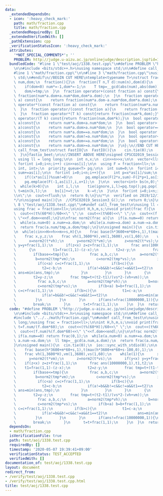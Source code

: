 ```yaml
---
data:
  _extendedDependsOn:
  - icon: ':heavy_check_mark:'
    path: math/fraction.cpp
    title: math/fraction.cpp
  _extendedRequiredBy: []
  _extendedVerifiedWith: []
  _pathExtension: cpp
  _verificationStatusIcon: ':heavy_check_mark:'
  attributes:
    '*NOT_SPECIAL_COMMENTS*': ''
    PROBLEM: http://judge.u-aizu.ac.jp/onlinejudge/description.jsp?id=1338
  bundledCode: "#line 1 \"test/aoj/1338.test.cpp\"\n#define PROBLEM \"http://judge.u-aizu.ac.jp/onlinejudge/description.jsp?id=1338\"\
    \n\n#include <bits/stdc++.h>\nusing namespace std;\n\n#define call_from_test\n\
    #line 1 \"math/fraction.cpp\"\n\n#line 3 \"math/fraction.cpp\"\nusing namespace\
    \ std;\n#endif\n//BEGIN CUT HERE\ntemplate<typename T>\nstruct fraction{\n  T\
    \ num,dom;\n  fraction(){}\n  fraction(T n,T d):num(n),dom(d){\n    assert(dom!=0);\n\
    \    if(dom<0) num*=-1,dom*=-1;\n    T tmp=__gcd(abs(num),abs(dom));\n    num/=tmp;\n\
    \    dom/=tmp;\n  }\n  fraction operator+(const fraction a) const{\n    return\
    \ fraction(num*a.dom+a.num*dom,dom*a.dom);\n  }\n  fraction operator-(const fraction\
    \ a) const{\n    return fraction(num*a.dom-a.num*dom,dom*a.dom);\n  }\n  fraction\
    \ operator*(const fraction a) const{\n    return fraction(num*a.num,dom*a.dom);\n\
    \  }\n  fraction operator/(const fraction a){\n    return fraction(num*a.dom,dom*a.num);\n\
    \  }\n  fraction operator*(T k) const{return fraction(num*k,dom);}\n  fraction\
    \ operator/(T k) const{return fraction(num,dom*k);}\n  bool operator<(const fraction\
    \ a)const{\n    return num*a.dom<a.num*dom;\n  }\n  bool operator>(const fraction\
    \ a)const{\n    return num*a.dom>a.num*dom;\n  }\n  bool operator==(const fraction\
    \ a)const{\n    return num*a.dom==a.num*dom;\n  }\n  bool operator!=(const fraction\
    \ a)const{\n    return num*a.dom!=a.num*dom;\n  }\n  bool operator<=(const fraction\
    \ a)const{\n    return num*a.dom<=a.num*dom;\n  }\n  bool operator>=(const fraction\
    \ a)const{\n    return num*a.dom>=a.num*dom;\n  }\n};\n//END CUT HERE\n#ifndef\
    \ call_from_test\nstruct FastIO{\n  FastIO(){\n    cin.tie(0);\n    ios::sync_with_stdio(0);\n\
    \  }\n}fastio_beet;\n\n//INSERT ABOVE HERE\nsigned CPSCO2019_Session3_G(){\n \
    \ using ll = long long;\n\n  int n,x;\n  cin>>n>>x;\n\n  vector<ll> as(n);\n \
    \ for(int i=0;i<n;i++) cin>>as[i];\n\n  using F = fraction<ll>;\n  using T = tuple<F,\
    \ int, int>;\n  priority_queue<T> pq;\n\n  int sum=0;\n  for(int i=0;i<n;i++)\
    \ sum+=as[i];\n\n  for(int i=0;i<n;i++){\n    int p=x*as[i]/sum;\n    pq.emplace(F(1,as[i]),i,p);\n\
    \    if((x*as[i])%sum!=0)\n      pq.emplace(F(2*x,sum)-F(2*p+1,as[i]),i,1);\n\
    \    pq.emplace(F(-1,as[i]),i,x+1);\n  }\n\n  vector<int> bs(n,0);\n  int k=x;\n\
    \  while(k>0){\n    int i,l;\n    tie(ignore,i,l)=pq.top();pq.pop();\n\n    int\
    \ t=min(k,l);\n    bs[i]+=t;\n    k-=t;\n  }\n\n  for(int i=0;i<n;i++) cout<<bs[i]<<\"\
    \\n\";\n  cout<<flush;\n  return 0;\n}\n/*\n  verified on 2019/12/17\n  https://atcoder.jp/contests/cpsco2019-s3/tasks/cpsco2019_s3_g\n\
    */\n\nsigned main(){\n  //CPSCO2019_Session3_G();\n  return 0;\n}\n#endif\n#line\
    \ 8 \"test/aoj/1338.test.cpp\"\n#undef call_from_test\n\nusing ll = long long;\n\
    using frac = fraction<ll>;\n\nint H,h,m,s;\nvoid print(frac f){\n  int t=f.num/(f.dom*60);\n\
    \  cout<<(t%(60*H))/60<<\" \";\n  cout<<(t%60)<<\" \";\n  cout<<(f.num)%(f.dom*60)<<\"\
    \ \"<<f.dom<<endl;\n}\n\nfrac norm2(frac a){\n  if(a.num==0) return frac(0,1);\n\
    \  while(a.num<0) a.num+=a.dom;\n  while(a.num>=a.dom) a.num-=a.dom;\n  ll tmp=__gcd(a.num,a.dom);\n\
    \  return frac(a.num/tmp,a.dom/tmp);\n}\n\nsigned main(){\n  cin.tie(0);\n  ios::sync_with_stdio(0);\n\
    \n  while(cin>>H>>h>>m>>s,H){\n    frac base(h*3600+m*60+s,1),t(max(h*3600+m*60+s-100,0),1);\n\
    \    frac x,y,z;\n    frac vh(1,3600*H),vm(1,3600),vs(1,60);\n    while(1){\n\
    \      x=norm2(t*vh);\n      y=norm2(t*vm);\n      z=norm2(t*vs);\n      if(y<x)\
    \ y=y+frac(1,1);\n      if(z<x) z=z+frac(1,1);\n      frac ans(10000000,1),t1,t2;\n\
    \      {\n        t1=frac(1,1)-(z-x);\n        t2=z-y;\n        frac tmp=t+(t1-t2)/(vs*2-(vh+vm));\n\
    \        if(base<=tmp){\n          frac a,b,c;\n          a=norm2(tmp*vh);\n \
    \         b=norm2(tmp*vm);\n          c=norm2(tmp*vs);\n          if(b<a) b=b+frac(1,1);\n\
    \          if(c<a) c=c+frac(1,1);\n          if(b<c){\n            t1=frac(1,1)-(c-a);\n\
    \            t2=c-b;\n            if(a!=b&&b!=c&&c!=a&&t1==t2)\n             \
    \ ans=min(ans,tmp);\n          }\n        }\n      }\n      {\n        t1=z-x;\n\
    \        t2=y-z;\n        frac tmp=t+(t2-t1)/(vs*2-(vh+vm));\n        if(base<=tmp){\n\
    \          frac a,b,c;\n          a=norm2(tmp*vh);\n          b=norm2(tmp*vm);\n\
    \          c=norm2(tmp*vs);\n          if(b<a) b=b+frac(1,1);\n          if(c<a)\
    \ c=c+frac(1,1);\n          if(b>c){\n            t1=c-a;\n            t2=b-c;\n\
    \            if(a!=b&&b!=c&&c!=a&&t1==t2)\n              ans=min(ans,tmp);\n \
    \         }\n        }\n      }\n      if(ans!=frac(10000000,1)){\n        print(ans);\n\
    \        break;\n      }\n      t=t+frac(1,1);\n    }\n  }\n  return 0;\n}\n"
  code: "#define PROBLEM \"http://judge.u-aizu.ac.jp/onlinejudge/description.jsp?id=1338\"\
    \n\n#include <bits/stdc++.h>\nusing namespace std;\n\n#define call_from_test\n\
    #include \"../../math/fraction.cpp\"\n#undef call_from_test\n\nusing ll = long\
    \ long;\nusing frac = fraction<ll>;\n\nint H,h,m,s;\nvoid print(frac f){\n  int\
    \ t=f.num/(f.dom*60);\n  cout<<(t%(60*H))/60<<\" \";\n  cout<<(t%60)<<\" \";\n\
    \  cout<<(f.num)%(f.dom*60)<<\" \"<<f.dom<<endl;\n}\n\nfrac norm2(frac a){\n \
    \ if(a.num==0) return frac(0,1);\n  while(a.num<0) a.num+=a.dom;\n  while(a.num>=a.dom)\
    \ a.num-=a.dom;\n  ll tmp=__gcd(a.num,a.dom);\n  return frac(a.num/tmp,a.dom/tmp);\n\
    }\n\nsigned main(){\n  cin.tie(0);\n  ios::sync_with_stdio(0);\n\n  while(cin>>H>>h>>m>>s,H){\n\
    \    frac base(h*3600+m*60+s,1),t(max(h*3600+m*60+s-100,0),1);\n    frac x,y,z;\n\
    \    frac vh(1,3600*H),vm(1,3600),vs(1,60);\n    while(1){\n      x=norm2(t*vh);\n\
    \      y=norm2(t*vm);\n      z=norm2(t*vs);\n      if(y<x) y=y+frac(1,1);\n  \
    \    if(z<x) z=z+frac(1,1);\n      frac ans(10000000,1),t1,t2;\n      {\n    \
    \    t1=frac(1,1)-(z-x);\n        t2=z-y;\n        frac tmp=t+(t1-t2)/(vs*2-(vh+vm));\n\
    \        if(base<=tmp){\n          frac a,b,c;\n          a=norm2(tmp*vh);\n \
    \         b=norm2(tmp*vm);\n          c=norm2(tmp*vs);\n          if(b<a) b=b+frac(1,1);\n\
    \          if(c<a) c=c+frac(1,1);\n          if(b<c){\n            t1=frac(1,1)-(c-a);\n\
    \            t2=c-b;\n            if(a!=b&&b!=c&&c!=a&&t1==t2)\n             \
    \ ans=min(ans,tmp);\n          }\n        }\n      }\n      {\n        t1=z-x;\n\
    \        t2=y-z;\n        frac tmp=t+(t2-t1)/(vs*2-(vh+vm));\n        if(base<=tmp){\n\
    \          frac a,b,c;\n          a=norm2(tmp*vh);\n          b=norm2(tmp*vm);\n\
    \          c=norm2(tmp*vs);\n          if(b<a) b=b+frac(1,1);\n          if(c<a)\
    \ c=c+frac(1,1);\n          if(b>c){\n            t1=c-a;\n            t2=b-c;\n\
    \            if(a!=b&&b!=c&&c!=a&&t1==t2)\n              ans=min(ans,tmp);\n \
    \         }\n        }\n      }\n      if(ans!=frac(10000000,1)){\n        print(ans);\n\
    \        break;\n      }\n      t=t+frac(1,1);\n    }\n  }\n  return 0;\n}\n"
  dependsOn:
  - math/fraction.cpp
  isVerificationFile: true
  path: test/aoj/1338.test.cpp
  requiredBy: []
  timestamp: '2020-05-07 19:39:41+09:00'
  verificationStatus: TEST_ACCEPTED
  verifiedWith: []
documentation_of: test/aoj/1338.test.cpp
layout: document
redirect_from:
- /verify/test/aoj/1338.test.cpp
- /verify/test/aoj/1338.test.cpp.html
title: test/aoj/1338.test.cpp
---
```

